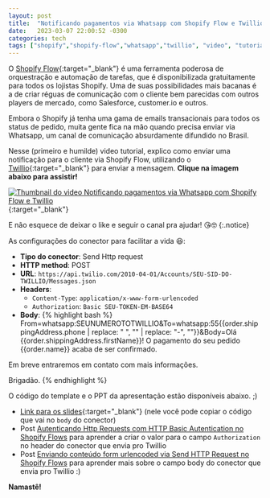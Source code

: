 ```yaml
---
layout: post
title:  "Notificando pagamentos via Whatsapp com Shopify Flow e Twillio"
date:   2023-03-07 22:00:52 -0300
categories: tech
tags: ["shopify","shopify-flow","whatsapp","twillio", "video", "tutorial"]
---
```


O [Shopify Flow](https://shopify.dev/docs/apps/flow){:target="_blank"} é uma ferramenta poderosa de orquestração e automação de tarefas, que é disponibilizada gratuitamente para todos os lojistas Shopify. Uma de suas possibilidades mais bacanas é a de criar réguas de comunicação com o cliente bem parecidas com outros players de mercado, como Salesforce, customer.io e outros.

Embora o Shopify já tenha uma gama de emails transacionais para todos os status de pedido, muita gente fica na mão quando precisa enviar via Whatsapp, um canal de comunicação absurdamente difundido no Brasil.

Nesse (primeiro e humilde) video tutorial, explico como enviar uma notificação para o cliente via Shopify Flow, utilizando o [Twillio](https://www.twilio.com/pt-br/){:target="_blank"} para enviar a mensagem. **Clique na imagem abaixo para assistir!**

[![Thumbnail do video Notificando pagamentos via Whatsapp com Shopify Flow e Twillio](https://img.youtube.com/vi/vsV9Th810Nc/0.jpg)](https://www.youtube.com/watch?v=vsV9Th810Nc){:target="_blank"}

E não esquece de deixar o like e seguir o canal pra ajudar! 😘🤓
{:.notice}

As configurações do conector para facilitar a vida 😆:

* **Tipo do conector**: Send Http request
* **HTTP method**: POST
* **URL**: `https://api.twilio.com/2010-04-01/Accounts/SEU-SID-DO-TWILLIO/Messages.json`
* **Headers**:
  * `Content-Type`: `application/x-www-form-urlencoded`
  * `Authorization`: `Basic SEU-TOKEN-EM-BASE64`
* **Body**:
  {% highlight bash %}
From=whatsapp:SEUNUMEROTOTWILLIO&To=whatsapp:55{{order.shippingAddress.phone | replace: " ", "" | replace: "-", ""}}&Body=Olá {{order.shippingAddress.firstName}}! O pagamento do seu pedido {{order.name}} acaba de ser confirmado.

Em breve entraremos em contato com mais informações.

Brigadão.
{% endhighlight %}


O código do template e o PPT da apresentação estão disponíveis abaixo. ;)

* [Link para os slides](/assets/posts/2023/2023-03-07-notificacoes-whatsapp-shopify-flow-twillio/Notificando%20pagamentos%20via%20Whatsapp%20com%20Shopify%20Flow%20e%20Twillio.pdf){:target="_blank"} (nele você pode copiar o código que vai no `body` do conector)
* Post [Autenticando Http Requests com HTTP Basic Autentication no Shopify Flows](https://leohackin.com.br/articles/2023-02/shopify-flow-basic-auth) para aprender a criar o valor para o campo `Authorization` no header do conector que envia pro Twillio
* Post [Enviando conteúdo form urlencoded via Send HTTP Request no Shopify Flows](https://leohackin.com.br/articles/2023-02/shopify-flow-url-encode) para aprender mais sobre o campo body do conector que envia pro Twillio :)

__Namastê!__
